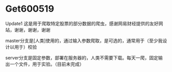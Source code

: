 # Get600519
Update1
这是用于爬取特定股票的部分数据的爬虫，感谢网易财经提供的友好网站，谢谢，谢谢，谢谢  
  
master分支是[人类]使用的，通过输入参数爬取，是可选的，通常用于（至少我设计以用于）校验  
  
server分支是固定参数，部署在服务器的，人类不需要下载。每天一爬，固定输出一个文件，用于实验。（目前未完成）  
